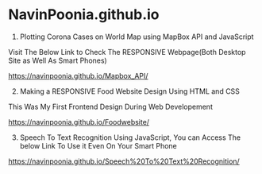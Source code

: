 # NavinPoonia.github.io
1) Plotting Corona Cases on World Map using MapBox API and JavaScript

  Visit The Below Link to Check The RESPONSIVE Webpage(Both Desktop Site as Well As Smart Phones)

  https://navinpoonia.github.io/Mapbox_API/


2) Making a RESPONSIVE Food Website Design Using HTML and CSS

  This Was My First Frontend Design During Web Developement

  https://navinpoonia.github.io/Foodwebsite/

3) Speech To Text Recognition Using JavaScript, You can Access The below Link To Use it Even On Your Smart Phone

  https://navinpoonia.github.io/Speech%20To%20Text%20Recognition/
